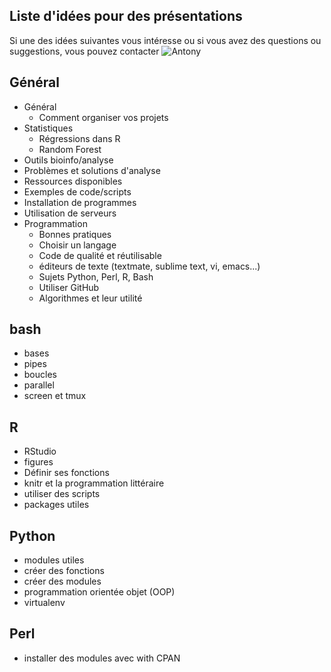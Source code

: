 ## Liste d'idées pour des présentations

Si une des idées suivantes vous intéresse ou si vous avez des questions ou
suggestions, vous pouvez contacter ![Antony](antony.vincent.1@ulaval.ca)

## Général
- Général
  - Comment organiser vos projets
- Statistiques
  - Régressions dans R
  - Random Forest
- Outils bioinfo/analyse
- Problèmes et solutions d'analyse
- Ressources disponibles
- Exemples de code/scripts
- Installation de programmes
- Utilisation de serveurs
- Programmation
  - Bonnes pratiques
  - Choisir un langage
  - Code de qualité et réutilisable
  - éditeurs de texte (textmate, sublime text, vi, emacs...)
  - Sujets Python, Perl, R, Bash
  - Utiliser GitHub
  - Algorithmes et leur utilité

## bash
- bases
- pipes
- boucles
- parallel
- screen et tmux

## R
- RStudio
- figures
- Définir ses fonctions
- knitr et la programmation littéraire
- utiliser des scripts
- packages utiles

## Python
- modules utiles
- créer des fonctions
- créer des modules
- programmation orientée objet (OOP)
- virtualenv

## Perl
- installer des modules avec with CPAN

